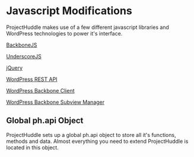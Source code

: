 # Javascript Modifications
ProjectHuddle makes use of a few different javascript libraries and WordPress technologies to power it's interface. 

[BackboneJS](https://backbonejs.org/)

[UnderscoreJS](https://underscorejs.org/)

[jQuery](https://jquery.com/)

[WordPress REST API](https://developer.wordpress.org/rest-api/)

[WordPress Backbone Client](https://developer.wordpress.org/rest-api/using-the-rest-api/backbone-javascript-client/)

[WordPress Backbone Subview Manager](https://github.com/WordPress/WordPress/blob/master/wp-includes/js/wp-backbone.js)

## Global ph.api Object
ProjectHuddle sets up a global ph.api object to store all it's functions, methods and data. Almost everything
you need to extend ProjectHuddle is located in this object.